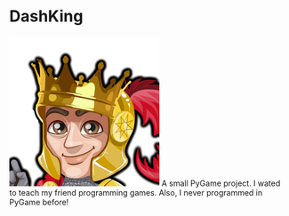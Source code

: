 # DashKing
![enter image description here](lq-nobg.png)
A small PyGame project. I wated to teach my friend programming games. Also, I never programmed in PyGame before!
